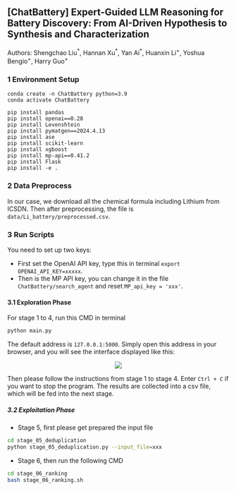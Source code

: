 ## [ChatBattery] Expert-Guided LLM Reasoning for Battery Discovery: From AI-Driven Hypothesis to Synthesis and Characterization

Authors: Shengchao Liu<sup>\*</sup>, Hannan Xu<sup>\*</sup>, Yan Ai<sup>\*</sup>, Huanxin Li<sup>+</sup>, Yoshua Bengio<sup>+</sup>, Harry Guo<sup>+</sup>


### 1 Environment Setup
```
conda create -n ChatBattery python=3.9
conda activate ChatBattery

pip install pandas
pip install openai==0.28
pip install Levenshtein
pip install pymatgen==2024.4.13
pip install ase
pip install scikit-learn
pip install xgboost
pip install mp-api==0.41.2
pip install Flask
pip install -e .
```


### 2 Data Preprocess

In our case, we download all the chemical formula including Lithium from ICSDN. Then after preprocessing, the file is `data/Li_battery/preprocessed.csv`.

### 3 Run Scripts
You need to set up two keys:
- First set the OpenAI API key, type this in terminal `export OPENAI_API_KEY=xxxxx`.
- Then is the MP API key, you can change it in the file `ChatBattery/search_agent` and reset `MP_api_key = 'xxx'`.

#### 3.1 Exploration Phase

For stage 1 to 4, run this CMD in terminal
```bash
python main.py
```

The default address is `127.0.0.1:5000`. Simply open this address in your browser, and you will see the interface displayed like this:

<p align="center">
  <img src="static/fig/interface.png" /> 
</p>

Then please follow the instructions from stage 1 to stage 4. Enter `Ctrl + C` if you want to stop the program.
The results are collected into a csv file, which will be fed into the next stage.

##### 3.2 Exploitation Phase

- Stage 5, first please get prepared the input file
```bash
cd stage_05_deduplication
python stage_05_deduplication.py --input_file=xxx
```

- Stage 6, then run the following CMD
```bash
cd stage_06_ranking
bash stage_06_ranking.sh
```

